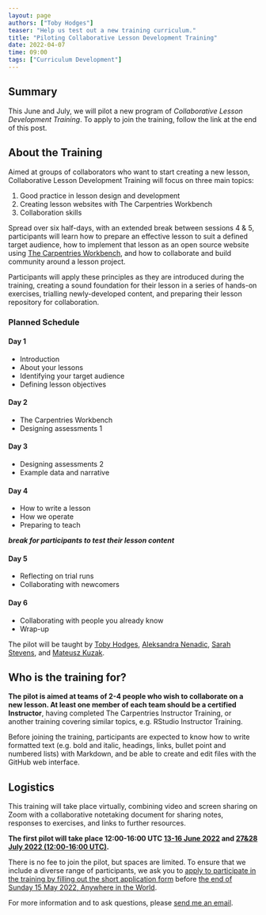 ```yaml
---
layout: page
authors: ["Toby Hodges"]
teaser: "Help us test out a new training curriculum."
title: "Piloting Collaborative Lesson Development Training"
date: 2022-04-07
time: 09:00
tags: ["Curriculum Development"]
---
```


## Summary

This June and July,
we will pilot a new program of _Collaborative Lesson Development Training_.
To apply to join the training, follow the link at the end of this post.


## About the Training

Aimed at groups of collaborators who want to start creating a new lesson,
Collaborative Lesson Development Training will focus on three main topics:

1. Good practice in lesson design and development
2. Creating lesson websites with The Carpentries Workbench
3. Collaboration skills

Spread over six half-days, with an extended break between sessions 4 & 5,
participants will learn 
how to prepare an effective lesson to suit a defined target audience,
how to implement that lesson as an open source website
using [The Carpentries Workbench][workbench-blogpost], and 
how to collaborate and build community around a lesson project. 

Participants will apply these principles 
as they are introduced during the training, 
creating a sound foundation for their lesson 
in a series of hands-on exercises, 
trialling newly-developed content, 
and preparing their lesson repository for collaboration.
### Planned Schedule
#### Day 1
- Introduction
- About your lessons
- Identifying your target audience
- Defining lesson objectives

#### Day 2
- The Carpentries Workbench
- Designing assessments 1

#### Day 3
- Designing assessments 2
- Example data and narrative

#### Day 4
- How to write a lesson
- How we operate
- Preparing to teach

**_break for participants to test their lesson content_**

#### Day 5
- Reflecting on trial runs
- Collaborating with newcomers	

#### Day 6
- Collaborating with people you already know
- Wrap-up

The pilot will be taught by
[Toby Hodges](https://github.com/tobyhodges),
[Aleksandra Nenadic](https://github.com/anenadic),
[Sarah Stevens](https://github.com/sstevens2),
and [Mateusz Kuzak](https://github.com/mkuzak).


## Who is the training for?

**The pilot is aimed at teams of 2-4 people who wish to collaborate on a new lesson.
At least one member of each team should be a certified Instructor**, 
having completed The Carpentries Instructor Training, 
or another training covering similar topics, e.g. RStudio Instructor Training.

Before joining the training, 
participants are expected to know how to 
write formatted text
(e.g. bold and italic, headings, links, bullet point and numbered lists) 
with Markdown, 
and be able to create and edit files with the GitHub web interface.


## Logistics

This training will take place virtually, 
combining video and screen sharing on Zoom 
with a collaborative notetaking document for sharing notes, 
responses to exercises, 
and links to further resources. 

**The first pilot will take place 12:00-16:00 UTC [13-16 June 2022][time-date-1] and [27&28 July 2022 (12:00-16:00 UTC)][time-date-2].**

There is no fee to join the pilot, but spaces are limited. 
To ensure that we include a diverse range of participants,
we ask you to 
[apply to participate in the training by filling out the short application form][application-form] before [the end of Sunday 15 May 2022, Anywhere in the World][deadline]. 

For more information and to ask questions, 
please [send me an email](mailto:tobyhodges@carpentries.org).

[application-form]: https://forms.gle/9ZXZEjgJGWNQmxY47
[deadline]: https://www.timeanddate.com/worldclock/fixedtime.html?msg=CLDT+Pilot+Application+Deadline&iso=20220516T00&p1=3926
[time-date-1]: https://www.timeanddate.com/worldclock/fixedtime.html?msg=Collaborative+Lesson+Development+Training+Pilot+1&iso=20220613T12&p1=1440&ah=4
[time-date-2]: https://www.timeanddate.com/worldclock/fixedtime.html?msg=Collaborative+Lesson+Development+Training+Pilot+1%2C+pt2+&iso=20220727T12&p1=%3A&ah=4
[workbench-blogpost]: https://carpentries.org/blog/2022/01/live-lesson-infrastructure/
